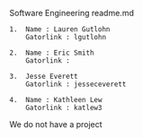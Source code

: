 Software Engineering readme.md

	1.	Name : Lauren Gutlohn
	    Gatorlink : lgutlohn
	
	2.	Name : Eric Smith
	    Gatorlink :
	
	3.	Jesse Everett
	    Gatorlink : jesseceverett
	
	4.	Name : Kathleen Lew
	    Gatorlink : katlew3

We do not have a project
